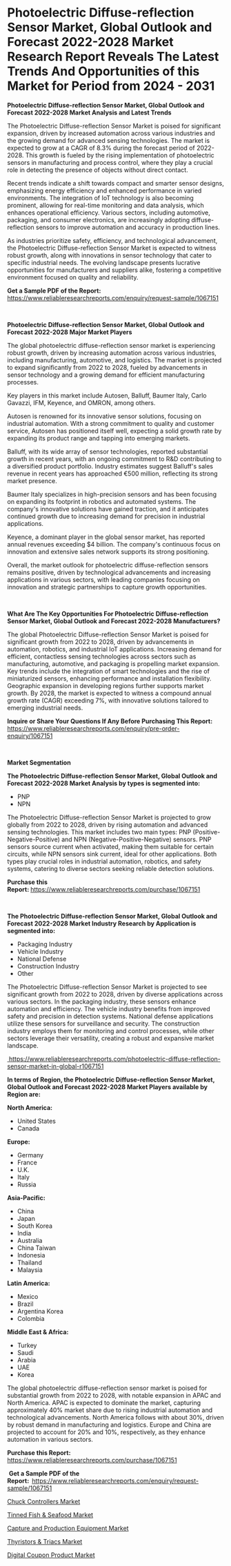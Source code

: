 <p><h1>Photoelectric Diffuse-reflection Sensor Market, Global Outlook and Forecast 2022-2028 Market Research Report Reveals The Latest Trends And Opportunities of this Market for Period from 2024 - 2031</h1></p><p><strong>Photoelectric Diffuse-reflection Sensor Market, Global Outlook and Forecast 2022-2028 Market Analysis and Latest Trends</strong></p>
<p><p>The Photoelectric Diffuse-reflection Sensor Market is poised for significant expansion, driven by increased automation across various industries and the growing demand for advanced sensing technologies. The market is expected to grow at a CAGR of 8.3% during the forecast period of 2022-2028. This growth is fueled by the rising implementation of photoelectric sensors in manufacturing and process control, where they play a crucial role in detecting the presence of objects without direct contact.</p><p>Recent trends indicate a shift towards compact and smarter sensor designs, emphasizing energy efficiency and enhanced performance in varied environments. The integration of IoT technology is also becoming prominent, allowing for real-time monitoring and data analysis, which enhances operational efficiency. Various sectors, including automotive, packaging, and consumer electronics, are increasingly adopting diffuse-reflection sensors to improve automation and accuracy in production lines.</p><p>As industries prioritize safety, efficiency, and technological advancement, the Photoelectric Diffuse-reflection Sensor Market is expected to witness robust growth, along with innovations in sensor technology that cater to specific industrial needs. The evolving landscape presents lucrative opportunities for manufacturers and suppliers alike, fostering a competitive environment focused on quality and reliability.</p></p>
<p><strong>Get a Sample PDF of the Report:&nbsp;</strong> <a href="https://www.reliableresearchreports.com/enquiry/request-sample/1067151?utm_campaign=1475&utm_medium=2&utm_source=Github&utm_content=ia&utm_term=11102024&utm_id=photoelectric-diffuse-reflection-sensor-market-global-outlook-and-forecast-2022-2028">https://www.reliableresearchreports.com/enquiry/request-sample/1067151</a></p>
<p>&nbsp;</p>
<p><strong>Photoelectric Diffuse-reflection Sensor Market, Global Outlook and Forecast 2022-2028 Major Market Players</strong></p>
<p><p>The global photoelectric diffuse-reflection sensor market is experiencing robust growth, driven by increasing automation across various industries, including manufacturing, automotive, and logistics. The market is projected to expand significantly from 2022 to 2028, fueled by advancements in sensor technology and a growing demand for efficient manufacturing processes. </p><p>Key players in this market include Autosen, Balluff, Baumer Italy, Carlo Gavazzi, IFM, Keyence, and OMRON, among others. </p><p>Autosen is renowned for its innovative sensor solutions, focusing on industrial automation. With a strong commitment to quality and customer service, Autosen has positioned itself well, expecting a solid growth rate by expanding its product range and tapping into emerging markets.</p><p>Balluff, with its wide array of sensor technologies, reported substantial growth in recent years, with an ongoing commitment to R&D contributing to a diversified product portfolio. Industry estimates suggest Balluff's sales revenue in recent years has approached €500 million, reflecting its strong market presence.</p><p>Baumer Italy specializes in high-precision sensors and has been focusing on expanding its footprint in robotics and automated systems. The company's innovative solutions have gained traction, and it anticipates continued growth due to increasing demand for precision in industrial applications.</p><p>Keyence, a dominant player in the global sensor market, has reported annual revenues exceeding $4 billion. The company's continuous focus on innovation and extensive sales network supports its strong positioning. </p><p>Overall, the market outlook for photoelectric diffuse-reflection sensors remains positive, driven by technological advancements and increasing applications in various sectors, with leading companies focusing on innovation and strategic partnerships to capture growth opportunities.</p></p>
<p>&nbsp;</p>
<p><strong>What Are The Key Opportunities For Photoelectric Diffuse-reflection Sensor Market, Global Outlook and Forecast 2022-2028 Manufacturers?</strong></p>
<p><p>The global Photoelectric Diffuse-reflection Sensor Market is poised for significant growth from 2022 to 2028, driven by advancements in automation, robotics, and industrial IoT applications. Increasing demand for efficient, contactless sensing technologies across sectors such as manufacturing, automotive, and packaging is propelling market expansion. Key trends include the integration of smart technologies and the rise of miniaturized sensors, enhancing performance and installation flexibility. Geographic expansion in developing regions further supports market growth. By 2028, the market is expected to witness a compound annual growth rate (CAGR) exceeding 7%, with innovative solutions tailored to emerging industrial needs.</p></p>
<p><strong>Inquire or Share Your Questions If Any Before Purchasing This Report:</strong> <a href="https://www.reliableresearchreports.com/enquiry/pre-order-enquiry/1067151?utm_campaign=1475&utm_medium=2&utm_source=Github&utm_content=ia&utm_term=11102024&utm_id=photoelectric-diffuse-reflection-sensor-market-global-outlook-and-forecast-2022-2028">https://www.reliableresearchreports.com/enquiry/pre-order-enquiry/1067151</a></p>
<p>&nbsp;</p>
<p><strong>Market Segmentation</strong></p>
<p><strong>The Photoelectric Diffuse-reflection Sensor Market, Global Outlook and Forecast 2022-2028 Market Analysis by types is segmented into:</strong></p>
<p><ul><li>PNP</li><li>NPN</li></ul></p>
<p><p>The Photoelectric Diffuse-reflection Sensor Market is projected to grow globally from 2022 to 2028, driven by rising automation and advanced sensing technologies. This market includes two main types: PNP (Positive-Negative-Positive) and NPN (Negative-Positive-Negative) sensors. PNP sensors source current when activated, making them suitable for certain circuits, while NPN sensors sink current, ideal for other applications. Both types play crucial roles in industrial automation, robotics, and safety systems, catering to diverse sectors seeking reliable detection solutions.</p></p>
<p><strong>Purchase this Report:&nbsp;</strong><a href="https://www.reliableresearchreports.com/purchase/1067151?utm_campaign=1475&utm_medium=2&utm_source=Github&utm_content=ia&utm_term=11102024&utm_id=photoelectric-diffuse-reflection-sensor-market-global-outlook-and-forecast-2022-2028">https://www.reliableresearchreports.com/purchase/1067151</a></p>
<p>&nbsp;</p>
<p><strong>The Photoelectric Diffuse-reflection Sensor Market, Global Outlook and Forecast 2022-2028 Market Industry Research by Application is segmented into:</strong></p>
<p><ul><li>Packaging Industry</li><li>Vehicle Industry</li><li>National Defense</li><li>Construction Industry</li><li>Other</li></ul></p>
<p><p>The Photoelectric Diffuse-reflection Sensor Market is projected to see significant growth from 2022 to 2028, driven by diverse applications across various sectors. In the packaging industry, these sensors enhance automation and efficiency. The vehicle industry benefits from improved safety and precision in detection systems. National defense applications utilize these sensors for surveillance and security. The construction industry employs them for monitoring and control processes, while other sectors leverage their versatility, creating a robust and expansive market landscape.</p></p>
<p><a href="https://www.reliableresearchreports.com/photoelectric-diffuse-reflection-sensor-market-in-global-r1067151?utm_campaign=1475&utm_medium=2&utm_source=Github&utm_content=ia&utm_term=11102024&utm_id=photoelectric-diffuse-reflection-sensor-market-global-outlook-and-forecast-2022-2028">&nbsp;https://www.reliableresearchreports.com/photoelectric-diffuse-reflection-sensor-market-in-global-r1067151</a></p>
<p><strong>In terms of Region, the Photoelectric Diffuse-reflection Sensor Market, Global Outlook and Forecast 2022-2028 Market Players available by Region are:</strong></p>
<p>
    <p> <strong> North America: </strong>
        <ul>
            <li>United States</li>
            <li>Canada</li>
        </ul>
        </p> 
    <p> <strong> Europe: </strong>
        <ul>
            <li>Germany</li>
            <li>France</li>
            <li>U.K.</li>
            <li>Italy</li>
            <li>Russia</li>
        </ul>
        </p> 
    <p> <strong> Asia-Pacific: </strong>
        <ul>
            <li>China</li>
            <li>Japan</li>
            <li>South Korea</li>
            <li>India</li>
            <li>Australia</li>
            <li>China Taiwan</li>
            <li>Indonesia</li>
            <li>Thailand</li>
            <li>Malaysia</li>
        </ul>
        </p> 
    <p> <strong> Latin America: </strong>
        <ul>
            <li>Mexico</li>
            <li>Brazil</li>
            <li>Argentina Korea</li>
            <li>Colombia</li>
        </ul>
        </p> 
    <p> <strong> Middle East & Africa: </strong>
        <ul>
            <li>Turkey</li>
            <li>Saudi</li>
            <li>Arabia</li>
            <li>UAE</li>
            <li>Korea</li>
        </ul>
    </p>
    </p>
<p><p>The global photoelectric diffuse-reflection sensor market is poised for substantial growth from 2022 to 2028, with notable expansion in APAC and North America. APAC is expected to dominate the market, capturing approximately 40% market share due to rising industrial automation and technological advancements. North America follows with about 30%, driven by robust demand in manufacturing and logistics. Europe and China are projected to account for 20% and 10%, respectively, as they enhance automation in various sectors.</p></p>
<p><strong>Purchase this Report: </strong><a href="https://www.reliableresearchreports.com/purchase/1067151?utm_campaign=1475&utm_medium=2&utm_source=Github&utm_content=ia&utm_term=11102024&utm_id=photoelectric-diffuse-reflection-sensor-market-global-outlook-and-forecast-2022-2028">https://www.reliableresearchreports.com/purchase/1067151</a></p>
<p>&nbsp;<strong>Get a Sample PDF of the Report:&nbsp;&nbsp;</strong><a href="https://www.reliableresearchreports.com/enquiry/request-sample/1067151?utm_campaign=1475&utm_medium=2&utm_source=Github&utm_content=ia&utm_term=11102024&utm_id=photoelectric-diffuse-reflection-sensor-market-global-outlook-and-forecast-2022-2028">https://www.reliableresearchreports.com/enquiry/request-sample/1067151</a></p>
<p><strong></strong></p>
<p><p><a href="https://www.linkedin.com/pulse/what-influencing-future-chuck-controllers-market-insights-xbz9c?utm_campaign=1475&utm_medium=2&utm_source=Github&utm_content=ia&utm_term=11102024&utm_id=photoelectric-diffuse-reflection-sensor-market-global-outlook-and-forecast-2022-2028">Chuck Controllers Market</a></p><p><a href="https://www.linkedin.com/pulse/tinned-fish-seafood-market-trends-regional-insights-ps1xc?utm_campaign=1475&utm_medium=2&utm_source=Github&utm_content=ia&utm_term=11102024&utm_id=photoelectric-diffuse-reflection-sensor-market-global-outlook-and-forecast-2022-2028">Tinned Fish & Seafood Market</a></p><p><a href="https://www.linkedin.com/pulse/competitive-intelligence-capture-production-equipment-market-7t6tf?utm_campaign=1475&utm_medium=2&utm_source=Github&utm_content=ia&utm_term=11102024&utm_id=photoelectric-diffuse-reflection-sensor-market-global-outlook-and-forecast-2022-2028">Capture and Production Equipment Market</a></p><p><a href="https://www.linkedin.com/pulse/how-thyristors-triacs-market-evolved-key-trends-regional-dynamics-f8nic?utm_campaign=1475&utm_medium=2&utm_source=Github&utm_content=ia&utm_term=11102024&utm_id=photoelectric-diffuse-reflection-sensor-market-global-outlook-and-forecast-2022-2028">Thyristors & Triacs Market</a></p><p><a href="https://www.linkedin.com/pulse/regional-adaptations-global-digital-coupon-product-market-trends-fsxyc?utm_campaign=1475&utm_medium=2&utm_source=Github&utm_content=ia&utm_term=11102024&utm_id=photoelectric-diffuse-reflection-sensor-market-global-outlook-and-forecast-2022-2028">Digital Coupon Product Market</a></p></p>